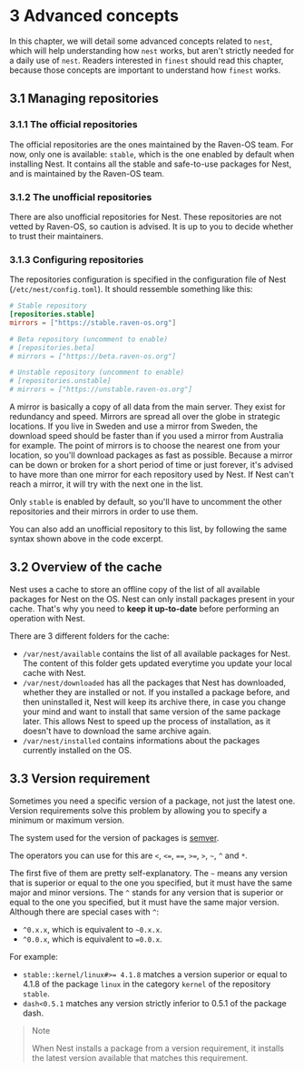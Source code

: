 # 3 Advanced concepts
In this chapter, we will detail some advanced concepts related to `nest`, which will help understanding how `nest` works, but aren't strictly needed for a daily use of `nest`.
Readers interested in `finest` should read this chapter, because those concepts are important to understand how `finest` works.

## 3.1 Managing repositories
### 3.1.1 The official repositories
The official repositories are the ones maintained by the Raven-OS team.
For now, only one is available: `stable`, which is the one enabled by default when installing Nest.
It contains all the stable and safe-to-use packages for Nest, and is maintained by the Raven-OS team.

### 3.1.2 The unofficial repositories
There are also unofficial repositories for Nest.
These repositories are not vetted by Raven-OS, so caution is advised.
It is up to you to decide whether to trust their maintainers.

### 3.1.3 Configuring repositories
The repositories configuration is specified in the configuration file of Nest (`/etc/nest/config.toml`).
It should ressemble something like this:

```toml
# Stable repository
[repositories.stable]
mirrors = ["https://stable.raven-os.org"]

# Beta repository (uncomment to enable)
# [repositories.beta]
# mirrors = ["https://beta.raven-os.org"]

# Unstable repository (uncomment to enable)
# [repositories.unstable]
# mirrors = ["https://unstable.raven-os.org"]
```

A mirror is basically a copy of all data from the main server.
They exist for redundancy and speed.
Mirrors are spread all over the globe in strategic locations.
If you live in Sweden and use a mirror from Sweden, the download speed should be faster than if you used a mirror from Australia for example.
The point of mirrors is to choose the nearest one from your location, so you'll download packages as fast as possible.
Because a mirror can be down or broken for a short period of time or just forever, it's advised to have more than one mirror for each repository used by Nest.
If Nest can't reach a mirror, it will try with the next one in the list.

Only `stable` is enabled by default, so you'll have to uncomment the other repositories and their mirrors in order to use them.

You can also add an unofficial repository to this list, by following the same syntax shown above in the code excerpt.

## 3.2 Overview of the cache
Nest uses a cache to store an offline copy of the list of all available packages for Nest on the OS.
Nest can only install packages present in your cache.
That's why you need to **keep it up-to-date** before performing an operation with Nest.

There are 3 different folders for the cache:
* `/var/nest/available` contains the list of all available packages for Nest.
The content of this folder gets updated everytime you update your local cache with Nest.
* `/var/nest/downloaded` has all the packages that Nest has downloaded, whether they are installed or not.
If you installed a package before, and then uninstalled it, Nest will keep its archive there, in case you change your mind and want to install that same version of the same package later.
This allows Nest to speed up the process of installation, as it doesn't have to download the same archive again.
* `/var/nest/installed` contains informations about the packages currently installed on the OS.

## 3.3 Version requirement
Sometimes you need a specific version of a package, not just the latest one.
Version requirements solve this problem by allowing you to specify a minimum or maximum version.

The system used for the version of packages is [semver](https://semver.org/).

The operators you can use for this are `<`, `<=`, `==`, `>=`, `>`, `~`, `^` and `*`.

The first five of them are pretty self-explanatory.
The `~` means any version that is superior or equal to the one you specified, but it must have the same major and minor versions.
The `^` stands for any version that is superior or equal to the one you specified, but it must have the same major version.
Although there are special cases with `^`:
* `^0.x.x`, which is equivalent to `~0.x.x`.
* `^0.0.x`, which is equivalent to `=0.0.x`.

For example:
* `stable::kernel/linux#>= 4.1.8` matches a version superior or equal to 4.1.8 of the package `linux` in the category `kernel` of the repository `stable`.
* `dash<0.5.1` matches any version strictly inferior to 0.5.1 of the package dash.

> Note
>
> When Nest installs a package from a version requirement, it installs the latest version available that matches this requirement.